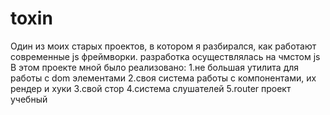 # toxin

Один из моих старых проектов, в котором я разбирался, как работают современные js фреймворки.
разработка осуществлялась на чмстом js
В этом проекте мной было реализовано:
  1.не большая утилита для работы с dom элементами 
  2.своя система работы с компонентами, их рендер и хуки
  3.свой стор
  4.система слушателей 
  5.router
проект учебный
